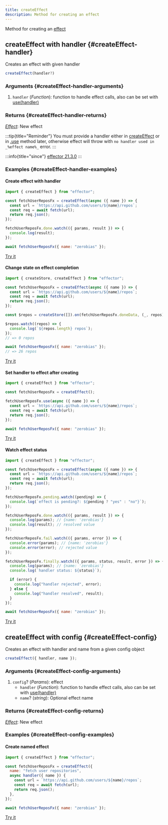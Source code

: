 ```yaml
---
title: createEffect
description: Method for creating an effect
---
```


Method for creating an [effect](/en/api/effector/Effect)

## createEffect with handler {#createEffect-handler}

Creates an effect with given handler

```typescript
createEffect(handler?)
```

### Arguments {#createEffect-handler-arguments}

1. `handler` (_Function_): function to handle effect calls, also can be set with [use(handler)](/en/api/effector/Effect#use)

### Returns {#createEffect-handler-returns}

[_Effect_](/en/api/effector/Effect): New effect

:::tip{title="Reminder"}
You must provide a handler either in [createEffect](/en/api/effector/createEffect) or in [.use](/en/api/effector/Effect#use) method later, otherwise effect will throw with `no handler used in _%effect name%_` error.
:::

:::info{title="since"}
[effector 21.3.0](https://changelog.effector.dev/#effector-21-3-0)
:::

### Examples {#createEffect-handler-examples}

#### Create effect with handler

```js
import { createEffect } from "effector";

const fetchUserReposFx = createEffect(async ({ name }) => {
  const url = `https://api.github.com/users/${name}/repos`;
  const req = await fetch(url);
  return req.json();
});

fetchUserReposFx.done.watch(({ params, result }) => {
  console.log(result);
});

await fetchUserReposFx({ name: "zerobias" });
```

[Try it](https://share.effector.dev/7K23rdej)

#### Change state on effect completion

```js
import { createStore, createEffect } from "effector";

const fetchUserReposFx = createEffect(async ({ name }) => {
  const url = `https://api.github.com/users/${name}/repos`;
  const req = await fetch(url);
  return req.json();
});

const $repos = createStore([]).on(fetchUserReposFx.doneData, (_, repos) => repos);

$repos.watch((repos) => {
  console.log(`${repos.length} repos`);
});
// => 0 repos

await fetchUserReposFx({ name: "zerobias" });
// => 26 repos
```

[Try it](https://share.effector.dev/uAJFC1XM)

#### Set handler to effect after creating

```js
import { createEffect } from "effector";

const fetchUserReposFx = createEffect();

fetchUserReposFx.use(async ({ name }) => {
  const url = `https://api.github.com/users/${name}/repos`;
  const req = await fetch(url);
  return req.json();
});

await fetchUserReposFx({ name: "zerobias" });
```

[Try it](https://share.effector.dev/e1QPH9Uq)

#### Watch effect status

```js
import { createEffect } from "effector";

const fetchUserReposFx = createEffect(async ({ name }) => {
  const url = `https://api.github.com/users/${name}/repos`;
  const req = await fetch(url);
  return req.json();
});

fetchUserReposFx.pending.watch((pending) => {
  console.log(`effect is pending?: ${pending ? "yes" : "no"}`);
});

fetchUserReposFx.done.watch(({ params, result }) => {
  console.log(params); // {name: 'zerobias'}
  console.log(result); // resolved value
});

fetchUserReposFx.fail.watch(({ params, error }) => {
  console.error(params); // {name: 'zerobias'}
  console.error(error); // rejected value
});

fetchUserReposFx.finally.watch(({ params, status, result, error }) => {
  console.log(params); // {name: 'zerobias'}
  console.log(`handler status: ${status}`);

  if (error) {
    console.log("handler rejected", error);
  } else {
    console.log("handler resolved", result);
  }
});

await fetchUserReposFx({ name: "zerobias" });
```

[Try it](https://share.effector.dev/LeurvtYA)

## createEffect with config {#createEffect-config}

Creates an effect with handler and name from a given config object

```typescript
createEffect({ handler, name });
```

### Arguments {#createEffect-config-arguments}

1. `config`? (_Params_): effect
   - `handler` (_Function_): function to handle effect calls, also can be set with [use(handler)](#use)
   - `name`? (_string_): Optional effect name

### Returns {#createEffect-config-returns}

[_Effect_](/en/api/effector/Effect): New effect

### Examples {#createEffect-config-examples}

#### Create named effect

```js
import { createEffect } from "effector";

const fetchUserReposFx = createEffect({
  name: "fetch user repositories",
  async handler({ name }) {
    const url = `https://api.github.com/users/${name}/repos`;
    const req = await fetch(url);
    return req.json();
  },
});

await fetchUserReposFx({ name: "zerobias" });
```

[Try it](https://share.effector.dev/GynSzKee)
